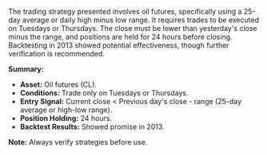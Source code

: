 The trading strategy presented involves oil futures, specifically using a 25-day average or daily high minus low range. It requires trades to be executed on Tuesdays or Thursdays. The close must be lower than yesterday's close minus the range, and positions are held for 24 hours before closing. Backtesting in 2013 showed potential effectiveness, though further verification is recommended.

**Summary:**

- **Asset:** Oil futures (CL).
- **Conditions:** Trade only on Tuesdays or Thursdays.
- **Entry Signal:** Current close < Previous day's close - range (25-day average or high-low range).
- **Position Holding:** 24 hours.
- **Backtest Results:** Showed promise in 2013.

**Note:** Always verify strategies before use.
